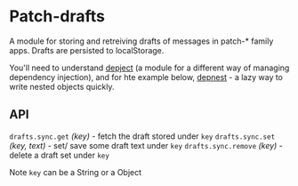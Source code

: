 # Patch-drafts

A module for storing and retreiving drafts of messages in patch-* family apps. Drafts are persisted to localStorage.

You'll need to understand [depject](https://github.com/depject/depject) (a module for a different way of managing dependency injection), and for hte example below, [depnest](https://github.com/depject/depnest) - a lazy way to write nested objects quickly.

## API

`drafts.sync.get` _(key)_ - fetch the draft stored under `key`
`drafts.sync.set` _(key, text)_ - set/ save some draft text under `key`
`drafts.sync.remove` _(key)_ - delete a draft set under `key`

Note `key` can be a String or a Object


